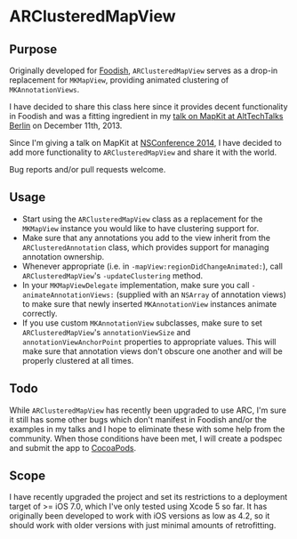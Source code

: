 ARClusteredMapView
==================

Purpose
-------

Originally developed for [Foodish](http://www.foodishapp.com/), `ARClusteredMapView` serves as a drop-in replacement for `MKMapView`, providing animated clustering of `MKAnnotationViews`.

I have decided to share this class here since it provides decent functionality in Foodish and was a fitting ingredient in my [talk on MapKit at AltTechTalks Berlin](http://cloud.alexrepty.com/3R330m053t1J) on December 11th, 2013.

Since I'm giving a talk on MapKit at [NSConference 2014](http://www.nsconference.com/), I have decided to add more functionality to `ARClusteredMapView` and share it with the world.

Bug reports and/or pull requests welcome.

Usage
-----

* Start using the `ARClusteredMapView` class as a replacement for the `MKMapView` instance you would like to have clustering support for.
* Make sure that any annotations you add to the view inherit from the `ARClusteredAnnotation` class, which provides support for managing annotation ownership.
* Whenever appropriate (i.e. in `-mapView:regionDidChangeAnimated:`), call `ARClusteredMapView`'s `-updateClustering` method.
* In your `MKMapViewDelegate` implementation, make sure you call `-animateAnnotationViews:` (supplied with an `NSArray` of annotation views) to make sure that newly inserted `MKAnnotationView` instances animate correctly.
* If you use custom `MKAnnotationView` subclasses, make sure to set `ARClusteredMapView`'s `annotationViewSize` and `annotationViewAnchorPoint` properties to appropriate values. This will make sure that annotation views don't obscure one another and will be properly clustered at all times.

Todo
----

While `ARClusteredMapView` has recently been upgraded to use ARC, I'm sure it still has some other bugs which don't manifest in Foodish and/or the examples in my talks and I hope to eliminate these with some help from the community. When those conditions have been met, I will create a podspec and submit the app to [CocoaPods](http://www.cocoapods.org/).

Scope
-----

I have recently upgraded the project and set its restrictions to a deployment target of >= iOS 7.0, which I've only tested using Xcode 5 so far. It has originally been developed to work with iOS versions as low as 4.2, so it should work with older versions with just minimal amounts of retrofitting.

